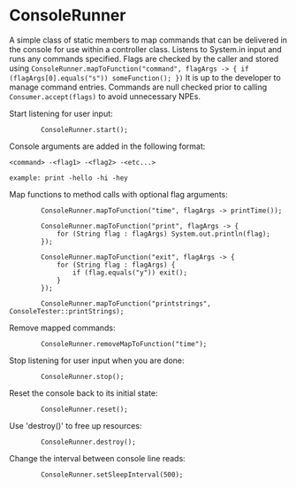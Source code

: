 # ConsoleRunner
A simple class of static members to map commands that can be delivered in the console for use within a controller class. Listens to System.in input and runs any commands specified. Flags are checked by the caller and stored using `ConsoleRunner.mapToFunction("command", flagArgs -> { if (flagArgs[0].equals("s")) someFunction(); })` It is up to the developer to manage command entries. Commands are null checked prior to calling `Consumer.accept(flags)` to avoid unnecessary NPEs.

Start listening for user input:


```
        ConsoleRunner.start();
```

Console arguments are added in the following format:

```
<command> -<flag1> -<flag2> -<etc...>

example: print -hello -hi -hey
```

Map functions to method calls with optional flag arguments:

```
        ConsoleRunner.mapToFunction("time", flagArgs -> printTime());
        
        ConsoleRunner.mapToFunction("print", flagArgs -> {
            for (String flag : flagArgs) System.out.println(flag);
        });
        
        ConsoleRunner.mapToFunction("exit", flagArgs -> {
            for (String flag : flagArgs) {
                if (flag.equals("y")) exit();
            }
        });
        
        ConsoleRunner.mapToFunction("printstrings", ConsoleTester::printStrings);
```

Remove mapped commands:

```
        ConsoleRunner.removeMapToFunction("time");
```

Stop listening for user input when you are done:

```
        ConsoleRunner.stop();
```

Reset the console back to its initial state:

```
        ConsoleRunner.reset();
```

Use 'destroy()' to free up resources:

```
        ConsoleRunner.destroy();
```

Change the interval between console line reads:

```
        ConsoleRunner.setSleepInterval(500);
```
